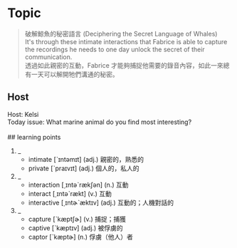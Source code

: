 # Topic

> 破解鯨魚的秘密語言 (Deciphering the Secret Language of Whales) <br>
> It's through these intimate interactions that Fabrice is able to capture the recordings he needs to one day unlock the secret of their communication. <br>
> 透過如此親密的互動，Fabrice 才能夠捕捉他需要的錄音內容，如此一來總有一天可以解開牠們溝通的秘密。 <br>

## Host
Host: Kelsi
<br>Today issue: What marine animal do you find most interesting?
<br><br>## learning points
1. _
	* intimate  [ˋɪntəmɪt]  (adj.)  親密的，熟悉的
	* private  [ˋpraɪvɪt]  (adj.)  個人的，私人的
2. _
	* interaction  [͵ɪntəˋrækʃən]  (n.)  互動
	* interact  [͵ɪntəˋrækt]  (v.)  互動
	* interactive  [͵ɪntɚˋæktɪv]  (adj.)  互動的；人機對話的
3. _
	* capture  [ˋkæptʃɚ]  (v.)  捕捉；捕獲
	* captive  [ˋkæptɪv]  (adj.)  被俘虜的
	* captor  [ˋkæptɚ]  (n.)  俘虜（他人）者
